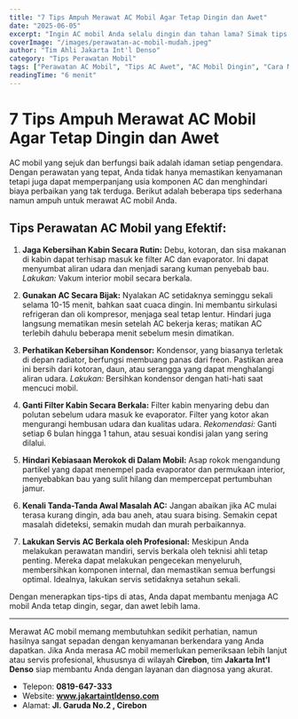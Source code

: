 ```yaml
---
title: "7 Tips Ampuh Merawat AC Mobil Agar Tetap Dingin dan Awet"
date: "2025-06-05"
excerpt: "Ingin AC mobil Anda selalu dingin dan tahan lama? Simak tips perawatan sederhana namun efektif untuk menjaga performa AC mobil Anda secara optimal."
coverImage: "/images/perawatan-ac-mobil-mudah.jpeg"
author: "Tim Ahli Jakarta Int'l Denso"
category: "Tips Perawatan Mobil"
tags: ["Perawatan AC Mobil", "Tips AC Awet", "AC Mobil Dingin", "Cara Merawat AC", "Tips Otomotif"]
readingTime: "6 menit"
---
```


# 7 Tips Ampuh Merawat AC Mobil Agar Tetap Dingin dan Awet

AC mobil yang sejuk dan berfungsi baik adalah idaman setiap pengendara. Dengan perawatan yang tepat, Anda tidak hanya memastikan kenyamanan tetapi juga dapat memperpanjang usia komponen AC dan menghindari biaya perbaikan yang tak terduga. Berikut adalah beberapa tips sederhana namun ampuh untuk merawat AC mobil Anda.

## Tips Perawatan AC Mobil yang Efektif:

1.  **Jaga Kebersihan Kabin Secara Rutin:**
    Debu, kotoran, dan sisa makanan di kabin dapat terhisap masuk ke filter AC dan evaporator. Ini dapat menyumbat aliran udara dan menjadi sarang kuman penyebab bau.
    *Lakukan:* Vakum interior mobil secara berkala.

2.  **Gunakan AC Secara Bijak:**
    Nyalakan AC setidaknya seminggu sekali selama 10-15 menit, bahkan saat cuaca dingin. Ini membantu sirkulasi refrigeran dan oli kompresor, menjaga seal tetap lentur. Hindari juga langsung mematikan mesin setelah AC bekerja keras; matikan AC terlebih dahulu beberapa menit sebelum mesin dimatikan.

3.  **Perhatikan Kebersihan Kondensor:**
    Kondensor, yang biasanya terletak di depan radiator, berfungsi membuang panas dari freon. Pastikan area ini bersih dari kotoran, daun, atau serangga yang dapat menghalangi aliran udara.
    *Lakukan:* Bersihkan kondensor dengan hati-hati saat mencuci mobil.

4.  **Ganti Filter Kabin Secara Berkala:**
    Filter kabin menyaring debu dan polutan sebelum udara masuk ke evaporator. Filter yang kotor akan mengurangi hembusan udara dan kualitas udara.
    *Rekomendasi:* Ganti setiap 6 bulan hingga 1 tahun, atau sesuai kondisi jalan yang sering dilalui.

5.  **Hindari Kebiasaan Merokok di Dalam Mobil:**
    Asap rokok mengandung partikel yang dapat menempel pada evaporator dan permukaan interior, menyebabkan bau yang sulit hilang dan mempercepat pertumbuhan jamur.

6.  **Kenali Tanda-Tanda Awal Masalah AC:**
    Jangan abaikan jika AC mulai terasa kurang dingin, ada bau aneh, atau suara bising. Semakin cepat masalah dideteksi, semakin mudah dan murah perbaikannya.

7.  **Lakukan Servis AC Berkala oleh Profesional:**
    Meskipun Anda melakukan perawatan mandiri, servis berkala oleh teknisi ahli tetap penting. Mereka dapat melakukan pengecekan menyeluruh, membersihkan komponen internal, dan memastikan semua berfungsi optimal. Idealnya, lakukan servis setidaknya setahun sekali.

Dengan menerapkan tips-tips di atas, Anda dapat membantu menjaga AC mobil Anda tetap dingin, segar, dan awet lebih lama.

---

Merawat AC mobil memang membutuhkan sedikit perhatian, namun hasilnya sangat sepadan dengan kenyamanan berkendara yang Anda dapatkan. Jika Anda merasa AC mobil memerlukan pemeriksaan lebih lanjut atau servis profesional, khususnya di wilayah **Cirebon**, tim **Jakarta Int'l Denso** siap membantu Anda dengan layanan dan diagnosa yang akurat.
- Telepon: **0819-647-333**
- Website: **www.jakartaintldenso.com**
- Alamat: **Jl. Garuda No.2 , Cirebon**